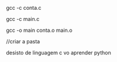 gcc -c conta.c

gcc -c main.c

gcc -o main conta.o main.o

//criar a pasta

desisto de linguagem c vo aprender python



